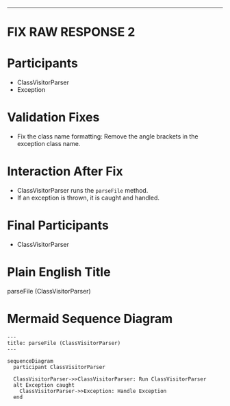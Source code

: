 ----
# FIX RAW RESPONSE 2
# Participants

- ClassVisitorParser
- Exception

# Validation Fixes

- Fix the class name formatting: Remove the angle brackets in the exception class name.

# Interaction After Fix

- ClassVisitorParser runs the `parseFile` method.
- If an exception is thrown, it is caught and handled.

# Final Participants

- ClassVisitorParser

# Plain English Title

parseFile (ClassVisitorParser)

# Mermaid Sequence Diagram

```mermaid
---
title: parseFile (ClassVisitorParser)
---

sequenceDiagram
  participant ClassVisitorParser

  ClassVisitorParser->>ClassVisitorParser: Run ClassVisitorParser
  alt Exception caught
    ClassVisitorParser->>Exception: Handle Exception
  end
```

